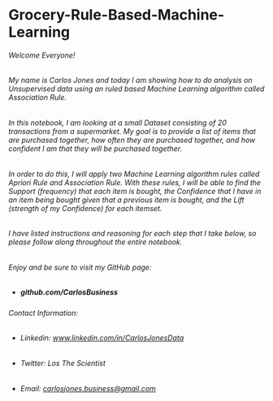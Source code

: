 # Grocery-Rule-Based-Machine-Learning
###### Welcome Everyone!

###### My name is Carlos Jones and today I am showing how to do analysis on Unsupervised data using an ruled based Machine Learning algorithm called Association Rule.

###### In this notebook, I am looking at a small Dataset consisting of 20 transactions from a supermarket. My goal is to provide a list of items that are purchased together, how often they are purchased together, and how confident I am that they will be purchased together.

###### In order to do this, I will apply two Machine Learning algorithm rules called Apriori Rule and Association Rule. With these rules, I will be able to find the Support (frequency) that each item is bought, the Confidence that I have in an item being bought given that a previous item is bought, and the Lift (strength of my Confidence) for each itemset.

###### I have listed instructions and reasoning for each step that I take below, so please follow along throughout the entire notebook.

###### Enjoy and be sure to visit my GitHub page: 
- ##### github.com/CarlosBusiness

###### Contact Information:
- ###### Linkedin: www.linkedin.com/in/CarlosJonesData
- ###### Twitter: Los The Scientist
- ###### Email: carlosjones.business@gmail.com
